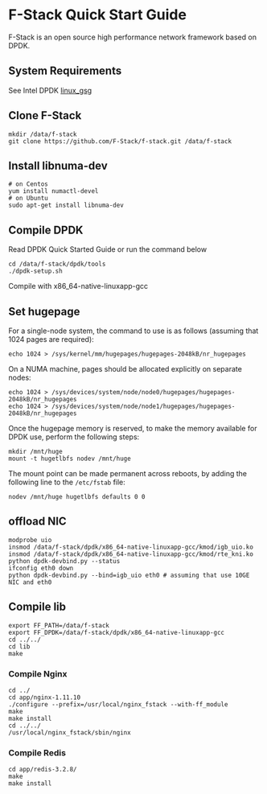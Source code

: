 # F-Stack Quick Start Guide

  F-Stack is an open source high performance network framework based on DPDK.


## System Requirements

See Intel DPDK [linux_gsg](http://dpdk.org/doc/guides/linux_gsg/index.html)

## Clone F-Stack

	mkdir /data/f-stack
	git clone https://github.com/F-Stack/f-stack.git /data/f-stack

## Install libnuma-dev

	# on Centos
	yum install numactl-devel
	# on Ubuntu
	sudo apt-get install libnuma-dev

## Compile DPDK

Read DPDK Quick Started Guide or run the command below

	cd /data/f-stack/dpdk/tools
	./dpdk-setup.sh 

Compile with x86_64-native-linuxapp-gcc

## Set hugepage

For a single-node system, the command to use is as follows (assuming that 1024 pages are required):

	echo 1024 > /sys/kernel/mm/hugepages/hugepages-2048kB/nr_hugepages

On a NUMA machine, pages should be allocated explicitly on separate nodes:

	echo 1024 > /sys/devices/system/node/node0/hugepages/hugepages-2048kB/nr_hugepages
	echo 1024 > /sys/devices/system/node/node1/hugepages/hugepages-2048kB/nr_hugepages

Once the hugepage memory is reserved, to make the memory available for DPDK use, perform the following steps:

	mkdir /mnt/huge
	mount -t hugetlbfs nodev /mnt/huge

The mount point can be made permanent across reboots, by adding the following line to the `/etc/fstab` file:

	nodev /mnt/huge hugetlbfs defaults 0 0

## offload NIC

	modprobe uio
	insmod /data/f-stack/dpdk/x86_64-native-linuxapp-gcc/kmod/igb_uio.ko
	insmod /data/f-stack/dpdk/x86_64-native-linuxapp-gcc/kmod/rte_kni.ko
	python dpdk-devbind.py --status
	ifconfig eth0 down
	python dpdk-devbind.py --bind=igb_uio eth0 # assuming that use 10GE NIC and eth0

## Compile  lib

	export FF_PATH=/data/f-stack
	export FF_DPDK=/data/f-stack/dpdk/x86_64-native-linuxapp-gcc
	cd ../../
	cd lib
	make

### Compile Nginx

	cd ../
	cd app/nginx-1.11.10
	./configure --prefix=/usr/local/nginx_fstack --with-ff_module
	make
	make install
	cd ../../
	/usr/local/nginx_fstack/sbin/nginx

### Compile Redis

	cd app/redis-3.2.8/
	make
	make install

